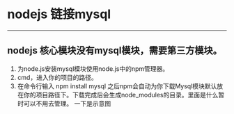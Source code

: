 # nodejs 链接mysql
--------------------------

## nodejs 核心模块没有mysql模块，需要第三方模块。
   1. 为node.js安装mysql模块使用node.js中的npm管理器。
   2. cmd，进入你的项目的路径。
   3. 在命令行输入 npm install mysql 之后npm会自动为你下载Mysql模块默认放在你的项目路径下。下载完成后会生成node_modules的目录。里面是什么暂时可以不用去管理。
   一下是示意图 